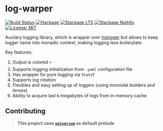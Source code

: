 log-warper
==========

[![Build Status](https://travis-ci.org/serokell/log-warper.svg)](https://travis-ci.org/serokell/log-warper)
[![Hackage](https://img.shields.io/hackage/v/log-warper.svg)](https://hackage.haskell.org/package/log-warper)
[![Stackage LTS](http://stackage.org/package/log-warper/badge/lts)](http://stackage.org/lts/package/log-warper)
[![Stackage Nightly](http://stackage.org/package/log-warper/badge/nightly)](http://stackage.org/nightly/package/log-warper)
[![License: MIT](https://img.shields.io/badge/License-MIT-yellow.svg)](https://opensource.org/licenses/MIT)

Auxilary logging library, which is wrapper over
[hslogger](http://hackage.haskell.org/package/hslogger) but allows
to keep logger name into monadic context, making logging less boilerplate.

Key features:

1. Output is colored :star:
2. Supports logging initialization from `.yaml` configuration file
3. Has wrapper for pure logging via `StateT`
4. Supports log rotation
5. Flexibles and easy setting up of loggers (using monoidal builders and lenses)
6. Ability to acquire last `N` megabytes of logs from in-memory cache

Contributing
------------

> **This project uses [`universum`](https://github.com/serokell/universum)
> as default prelude**
